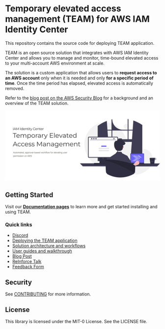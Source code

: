 # Temporary elevated access management (TEAM) for AWS IAM Identity Center
This repository contains the source code for deploying TEAM application.

TEAM is an open source solution that integrates with AWS IAM Identity Center and allows you to manage and monitor, time-bound elevated access to your multi-account AWS environment at scale.

The solution is a custom application that allows users to **request access to an AWS account** only when it is needed and only **for a specific period of time**. Once the time period has elapsed, elevated access is automatically removed.

Refer to the [blog post on the AWS Security Blog](https://aws.amazon.com/blogs/security/temporary-elevated-access-management-with-iam-identity-center/) for a background and an overview of the TEAM solution.

![](docs/docs/assets/images/home_page.png)
## Getting Started
Visit our **[Documentation pages](https://aws-samples.github.io/iam-identity-center-team/)** to learn more and get started installing and using TEAM.

### Quick links
- [Discord](https://discord.gg/bcUxUQMM)
- [Deploying the TEAM application](https://aws-samples.github.io/iam-identity-center-team/docs/deployment/)
- [Solution architecture and workflows](https://aws-samples.github.io/iam-identity-center-team/docs/overview/)
- [User guides and walkthrough](https://aws-samples.github.io/iam-identity-center-team/docs/guides/)
- [Blog Post](https://aws.amazon.com/blogs/security/temporary-elevated-access-management-with-iam-identity-center/)
- [ReInforce Talk](https://www.youtube.com/watch?v=a1Na2G7TTQ0)
- [Feedback Form](https://forms.gle/PDis3i46XABCpSBHA)

## Security

See [CONTRIBUTING](CONTRIBUTING.md#security-issue-notifications) for more information.

## License

This library is licensed under the MIT-0 License. See the LICENSE file.